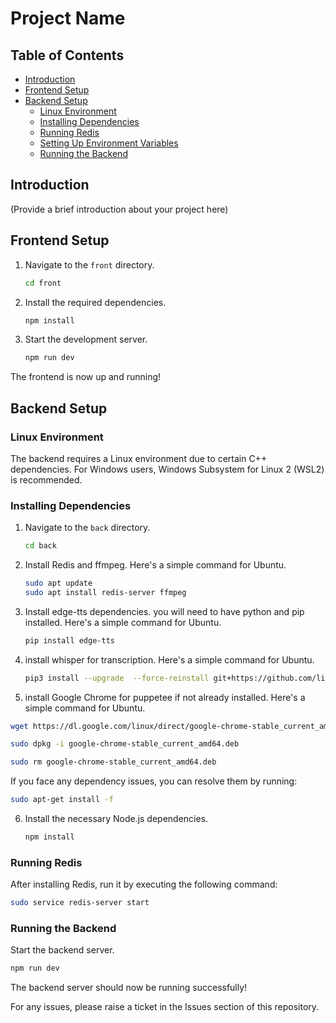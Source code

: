 # Project Name

## Table of Contents

- [Introduction](#introduction)
- [Frontend Setup](#frontend-setup)
- [Backend Setup](#backend-setup)
  - [Linux Environment](#linux-environment)
  - [Installing Dependencies](#installing-dependencies)
  - [Running Redis](#running-redis)
  - [Setting Up Environment Variables](#setting-up-environment-variables)
  - [Running the Backend](#running-the-backend)

## Introduction

(Provide a brief introduction about your project here)

## Frontend Setup

1. Navigate to the `front` directory.
   ```bash
   cd front
   ```
2. Install the required dependencies.
   ```bash
   npm install
   ```
3. Start the development server.
   ```bash
   npm run dev
   ```

The frontend is now up and running!

## Backend Setup

### Linux Environment

The backend requires a Linux environment due to certain C++ dependencies. For Windows users, Windows Subsystem for Linux 2 (WSL2) is recommended.

### Installing Dependencies

1. Navigate to the `back` directory.
   ```bash
   cd back
   ```
2. Install Redis and ffmpeg. Here's a simple command for Ubuntu.
   ```bash
   sudo apt update
   sudo apt install redis-server ffmpeg
   ```
3. Install edge-tts dependencies. you will need to have python and pip installed. Here's a simple command for Ubuntu.
   ```bash
   pip install edge-tts
   ```
4. install whisper for transcription. Here's a simple command for Ubuntu.
   ```bash
   pip3 install --upgrade  --force-reinstall git+https://github.com/linto-ai/whisper-timestamped
   ```
5. install Google Chrome for puppetee if not already installed. Here's a simple command for Ubuntu.

```bash
wget https://dl.google.com/linux/direct/google-chrome-stable_current_amd64.deb

sudo dpkg -i google-chrome-stable_current_amd64.deb

sudo rm google-chrome-stable_current_amd64.deb
```

If you face any dependency issues, you can resolve them by running:

```bash
sudo apt-get install -f
```

6. Install the necessary Node.js dependencies.
   ```bash
   npm install
   ```

### Running Redis

After installing Redis, run it by executing the following command:

```bash
sudo service redis-server start
```

### Running the Backend

Start the backend server.

```bash
npm run dev
```

The backend server should now be running successfully!

For any issues, please raise a ticket in the Issues section of this repository.
